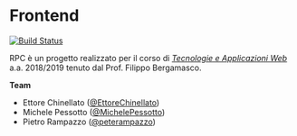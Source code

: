 # Frontend

[![Build Status](https://travis-ci.com/dsirpc/frontend.svg?branch=master)](https://travis-ci.com/dsirpc/frontend)

RPC è un progetto realizzato per il corso di [_Tecnologie e Applicazioni Web_](https://www.unive.it/data/insegnamento/212562) a.a. 2018/2019 tenuto dal Prof. Filippo Bergamasco.

**Team**
* Ettore Chinellato ([@EttoreChinellato](https://github.com/EttoreChinellato))
* Michele Pessotto ([@MichelePessotto](MichelePessotto))
* Pietro Rampazzo ([@peterampazzo](https://github.com/peterampazzo))
